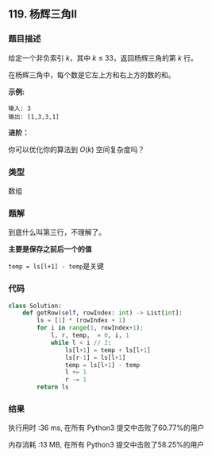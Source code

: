 ## 119. 杨辉三角II



### 题目描述

给定一个非负索引 *k*，其中 *k* ≤ 33，返回杨辉三角的第 *k* 行。

在杨辉三角中，每个数是它左上方和右上方的数的和。

**示例:**

```
输入: 3
输出: [1,3,3,1]
```

**进阶：**

你可以优化你的算法到 *O*(*k*) 空间复杂度吗？



### 类型

数组



### 题解

到底什么叫第三行，不理解了。

**主要是保存之前后一个的值**

`temp = ls[l+1] - temp`是关键



### 代码

```python
class Solution:
    def getRow(self, rowIndex: int) -> List[int]:
    	ls = [1] * (rowIndex + 1)
    	for i in range(1, rowIndex+1):
    		l, r, temp,  = 0, i, 1
    		while l < i // 2:
    			ls[l+1] = temp + ls[l+1]
    			ls[r-1] = ls[l+1]
    			temp = ls[l+1] - temp
    			l += 1
    			r -= 1
    	return ls
```



### 结果

执行用时 :36 ms, 在所有 Python3 提交中击败了60.77%的用户

内存消耗 :13 MB, 在所有 Python3 提交中击败了58.25%的用户

